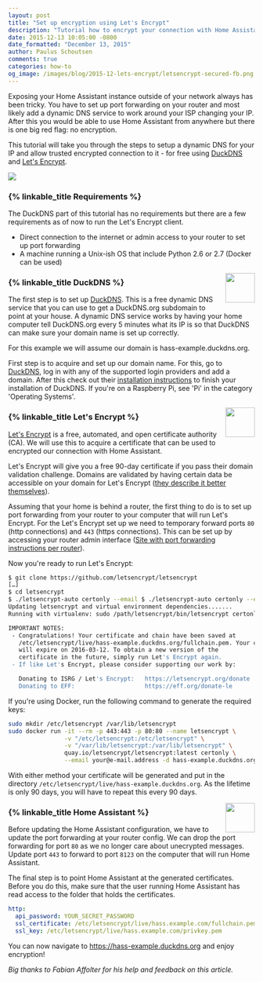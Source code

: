 ```yaml
---
layout: post
title: "Set up encryption using Let's Encrypt"
description: "Tutorial how to encrypt your connection with Home Assistant."
date: 2015-12-13 10:05:00 -0800
date_formatted: "December 13, 2015"
author: Paulus Schoutsen
comments: true
categories: how-to
og_image: /images/blog/2015-12-lets-encrypt/letsencrypt-secured-fb.png
---
```


Exposing your Home Assistant instance outside of your network always has been tricky. You have to set up port forwarding on your router and most likely add a dynamic DNS service to work around your ISP changing your IP. After this you would be able to use Home Assistant from anywhere but there is one big red flag: no encryption.

This tutorial will take you through the steps to setup a dynamic DNS for your IP and allow trusted encrypted connection to it - for free using [DuckDNS] and [Let's Encrypt].

<p class='img'>
<img src='/images/blog/2015-12-lets-encrypt/letsencrypt-secured.png' />
</p>

<!--more-->

### {% linkable_title Requirements %}

The DuckDNS part of this tutorial has no requirements but there are a few requirements as of now to run the Let's Encrypt client.

 - Direct connection to the internet or admin access to your router to set up port forwarding
 - A machine running a Unix-ish OS that include Python 2.6 or 2.7 (Docker can be used)

<img src='/images/supported_brands/duckdns.png' style='clear: right; border:none; box-shadow: none; float: right; margin-left: 8px; margin-bottom: 8px;' width='60' />

### {% linkable_title DuckDNS %}

The first step is to set up [DuckDNS]. This is a free dynamic DNS service that you can use to get a DuckDNS.org subdomain to point at your house. A dynamic DNS service works by having your home computer tell DuckDNS.org every 5 minutes what its IP is so that DuckDNS can make sure your domain name is set up correctly.

For this example we will assume our domain is hass-example.duckdns.org.

First step is to acquire and set up our domain name. For this, go to [DuckDNS], log in with any of the supported login providers and add a domain. After this check out their [installation instructions][duckdns-install] to finish your installation of DuckDNS. If you're on a Raspberry Pi, see 'Pi' in the category 'Operating Systems'.

<img src='/images/supported_brands/letsencrypt.png' style='clear: right; border:none; box-shadow: none; float: right; margin-left: 8px; margin-bottom: 8px;' width='60' />

### {% linkable_title Let's Encrypt %}

[Let's Encrypt] is a free, automated, and open certificate authority (CA). We will use this to acquire a certificate that can be used to encrypted our connection with Home Assistant.

Let's Encrypt will give you a free 90-day certificate if you pass their domain validation challenge. Domains are validated by having certain data be accessible on your domain for Let's Encrypt ([they describe it better themselves][letsencrypt-technology]).

Assuming that your home is behind a router, the first thing to do is to set up port forwarding from your router to your computer that will run Let's Encrypt. For the Let's Encrypt set up we need to temporary forward ports `80` (http connections) and `443` (https connections). This can be set up by accessing your router admin interface ([Site with port forwarding instructions per router][port-forward]).

Now you're ready to run Let's Encrypt:

```bash
$ git clone https://github.com/letsencrypt/letsencrypt
[…]
$ cd letsencrypt
$ ./letsencrypt-auto certonly --email $ ./letsencrypt-auto certonly --email your@email.address -d hass-example.duckdns.org
Updating letsencrypt and virtual environment dependencies.......
Running with virtualenv: sudo /path/letsencrypt/bin/letsencrypt certonly --email your@e-mail.address -d hass-example.duckdns.org

IMPORTANT NOTES:
 - Congratulations! Your certificate and chain have been saved at
   /etc/letsencrypt/live/hass-example.duckdns.org/fullchain.pem. Your cert
   will expire on 2016-03-12. To obtain a new version of the
   certificate in the future, simply run Let's Encrypt again.
 - If like Let's Encrypt, please consider supporting our work by:

   Donating to ISRG / Let's Encrypt:   https://letsencrypt.org/donate
   Donating to EFF:                    https://eff.org/donate-le
```

If you're using Docker, run the following command to generate the required keys:

```bash
sudo mkdir /etc/letsencrypt /var/lib/letsencrypt
sudo docker run -it --rm -p 443:443 -p 80:80 --name letsencrypt \
                -v "/etc/letsencrypt:/etc/letsencrypt" \
                -v "/var/lib/letsencrypt:/var/lib/letsencrypt" \
                quay.io/letsencrypt/letsencrypt:latest certonly \
                --email your@e-mail.address -d hass-example.duckdns.org
```

With either method your certificate will be generated and put in the directory `/etc/letsencrypt/live/hass-example.duckdns.org`. As the lifetime is only 90 days, you will have to repeat this every 90 days.

<img width="60" src="/images/favicon-192x192.png" style='float: right; border:none; box-shadow: none;'>

### {% linkable_title Home Assistant %}

Before updating the Home Assistant configuration, we have to update the port forwarding at your router config. We can drop the port forwarding for port `80` as we no longer care about unecrypted messages. Update port `443` to forward to port `8123` on the computer that will run Home Assistant.

The final step is to point Home Assistant at the generated certificates. Before you do this, make sure that the user running Home Assistant has read access to the folder that holds the certificates.

```yaml
http:
  api_password: YOUR_SECRET_PASSWORD
  ssl_certificate: /etc/letsencrypt/live/hass.example.com/fullchain.pem
  ssl_key: /etc/letsencrypt/live/hass.example.com/privkey.pem
```

You can now navigate to https://hass-example.duckdns.org and enjoy encryption!

_Big thanks to Fabian Affolter for his help and feedback on this article._

[DuckDNS]: https://duckdns.org
[duckdns-install]: https://www.duckdns.org/install.jsp
[Let's Encrypt]: https://letsencrypt.org
[letsencrypt-technology]: https://letsencrypt.org/howitworks/technology/
[port-forward]: http://portforward.com
